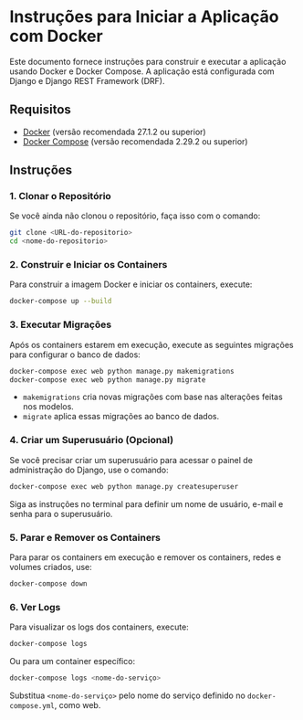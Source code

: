# Instruções para Iniciar a Aplicação com Docker

Este documento fornece instruções para construir e executar a aplicação usando Docker e Docker Compose. A aplicação está configurada com Django e Django REST Framework (DRF).

## Requisitos

- [Docker](https://docs.docker.com/get-docker/) (versão recomendada 27.1.2 ou superior)
- [Docker Compose](https://docs.docker.com/compose/install/) (versão recomendada 2.29.2 ou superior)

## Instruções

### 1. Clonar o Repositório

Se você ainda não clonou o repositório, faça isso com o comando:
```bash
git clone <URL-do-repositorio>
cd <nome-do-repositorio>
```

### 2. Construir e Iniciar os Containers
Para construir a imagem Docker e iniciar os containers, execute:
```bash
docker-compose up --build
```

### 3. Executar Migrações
Após os containers estarem em execução, execute as seguintes migrações para configurar o banco de dados:
```bash
docker-compose exec web python manage.py makemigrations
docker-compose exec web python manage.py migrate
```
- `makemigrations` cria novas migrações com base nas alterações feitas nos modelos.
- `migrate` aplica essas migrações ao banco de dados.

### 4. Criar um Superusuário (Opcional)
Se você precisar criar um superusuário para acessar o painel de administração do Django, use o comando:
```bash
docker-compose exec web python manage.py createsuperuser
```

Siga as instruções no terminal para definir um nome de usuário, e-mail e senha para o superusuário.

### 5. Parar e Remover os Containers
Para parar os containers em execução e remover os containers, redes e volumes criados, use:
```bash
docker-compose down
```

### 6. Ver Logs
Para visualizar os logs dos containers, execute:
```bash
docker-compose logs
```
Ou para um container específico:

```bash
docker-compose logs <nome-do-serviço>
```
Substitua `<nome-do-serviço>` pelo nome do serviço definido no `docker-compose.yml`, como web.
